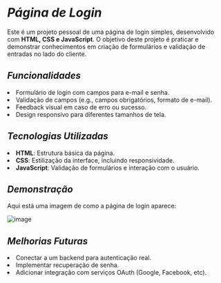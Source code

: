 # _Página de Login_

<p>Este é um projeto pessoal de uma página de login simples, desenvolvido com <b>HTML, CSS e JavaScript</b>. O objetivo deste projeto é praticar e demonstrar conhecimentos em criação de formulários e validação de entradas no lado do cliente.</p>

## _Funcionalidades_

<li>Formulário de login com campos para e-mail e senha.</li>
<li>Validação de campos (e.g., campos obrigatórios, formato de e-mail).</li>
<li>Feedback visual em caso de erro ou sucesso.</li>
<li>Design responsivo para diferentes tamanhos de tela.</li>

## _Tecnologias Utilizadas_

<li><b>HTML</b>: Estrutura básica da página.</li>
<li><b>CSS</b>: Estilização da interface, incluindo responsividade.</li>
<li><b>JavaScript</b>: Validação de formulários e interação com o usuário.</li>

## _Demonstração_

<p>Aqui está uma imagem de como a página de login aparece:</p>

![image](https://github.com/user-attachments/assets/954b925e-e3d1-46c3-8825-e8688e43cac1)


## _Melhorias Futuras_

<li>Conectar a um backend para autenticação real.</li>
<li>Implementar recuperação de senha.</li>
<li>Adicionar integração com serviços OAuth (Google, Facebook, etc).</li>

